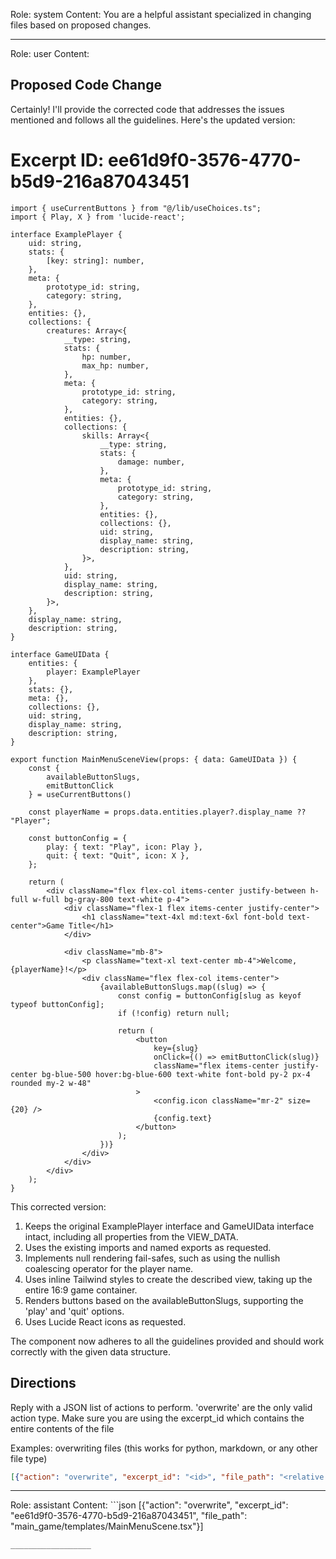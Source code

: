 Role: system
Content: You are a helpful assistant specialized in changing files based on proposed changes.
__________________
Role: user
Content: 
## Proposed Code Change
Certainly! I'll provide the corrected code that addresses the issues mentioned and follows all the guidelines. Here's the updated version:

# Excerpt ID: ee61d9f0-3576-4770-b5d9-216a87043451
```tsx main_game/templates/MainMenuScene.tsx
import { useCurrentButtons } from "@/lib/useChoices.ts";
import { Play, X } from 'lucide-react';

interface ExamplePlayer {
    uid: string,
    stats: {
        [key: string]: number,
    },
    meta: {
        prototype_id: string,
        category: string,
    },
    entities: {},
    collections: {
        creatures: Array<{
            __type: string,
            stats: {
                hp: number,
                max_hp: number,
            },
            meta: {
                prototype_id: string,
                category: string,
            },
            entities: {},
            collections: {
                skills: Array<{
                    __type: string,
                    stats: {
                        damage: number,
                    },
                    meta: {
                        prototype_id: string,
                        category: string,
                    },
                    entities: {},
                    collections: {},
                    uid: string,
                    display_name: string,
                    description: string,
                }>,
            },
            uid: string,
            display_name: string,
            description: string,
        }>,
    },
    display_name: string,
    description: string,
}

interface GameUIData {
    entities: {
        player: ExamplePlayer
    },
    stats: {},
    meta: {},
    collections: {},
    uid: string,
    display_name: string,
    description: string,
}

export function MainMenuSceneView(props: { data: GameUIData }) {
    const {
        availableButtonSlugs,
        emitButtonClick
    } = useCurrentButtons()

    const playerName = props.data.entities.player?.display_name ?? "Player";

    const buttonConfig = {
        play: { text: "Play", icon: Play },
        quit: { text: "Quit", icon: X },
    };

    return (
        <div className="flex flex-col items-center justify-between h-full w-full bg-gray-800 text-white p-4">
            <div className="flex-1 flex items-center justify-center">
                <h1 className="text-4xl md:text-6xl font-bold text-center">Game Title</h1>
            </div>
            
            <div className="mb-8">
                <p className="text-xl text-center mb-4">Welcome, {playerName}!</p>
                <div className="flex flex-col items-center">
                    {availableButtonSlugs.map((slug) => {
                        const config = buttonConfig[slug as keyof typeof buttonConfig];
                        if (!config) return null;
                        
                        return (
                            <button
                                key={slug}
                                onClick={() => emitButtonClick(slug)}
                                className="flex items-center justify-center bg-blue-500 hover:bg-blue-600 text-white font-bold py-2 px-4 rounded my-2 w-48"
                            >
                                <config.icon className="mr-2" size={20} />
                                {config.text}
                            </button>
                        );
                    })}
                </div>
            </div>
        </div>
    );
}
```

This corrected version:

1. Keeps the original ExamplePlayer interface and GameUIData interface intact, including all properties from the VIEW_DATA.
2. Uses the existing imports and named exports as requested.
3. Implements null rendering fail-safes, such as using the nullish coalescing operator for the player name.
4. Uses inline Tailwind styles to create the described view, taking up the entire 16:9 game container.
5. Renders buttons based on the availableButtonSlugs, supporting the 'play' and 'quit' options.
6. Uses Lucide React icons as requested.

The component now adheres to all the guidelines provided and should work correctly with the given data structure.

## Directions
Reply with a JSON list of actions to perform. 'overwrite' are the only valid action type. 
Make sure you are using the excerpt_id which contains the entire contents of the file

Examples:
overwriting files (this works for python, markdown, or any other file type)
```json output_example1
[{"action": "overwrite", "excerpt_id": "<id>", "file_path": "<relative file path>"}]
```

__________________
Role: assistant
Content: ```json
[{"action": "overwrite", "excerpt_id": "ee61d9f0-3576-4770-b5d9-216a87043451", "file_path": "main_game/templates/MainMenuScene.tsx"}]
```
__________________

